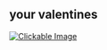 your valentines
---

<!-- <form onSubmit="return redirectPg();">
  <input id="userID" type="text" maxlength="3" />
  <input type="submit" class="submit" value="SUBMIT" />  
  <!-- <input onclick="return findProject()" type="submit" value="Go"/> 
</form> -->

<!-- <script>
  function redirectPg(){
    var response = document.getElementById('userID').value;
    if (response == "hi"){
      location.href = 'https://jessmiro.github.io/resources.html';
    }
    else {
      location.href = 'https://jessmiro.github.io/about-me.html';
    }
    return false;
    // document.location = '/' + document.getElementById('userId').value();
  }
</script> -->
<a href="https://jessmiro.github.io/daniela.html">
    <img src=".jpg" alt="Clickable Image">
</a>
